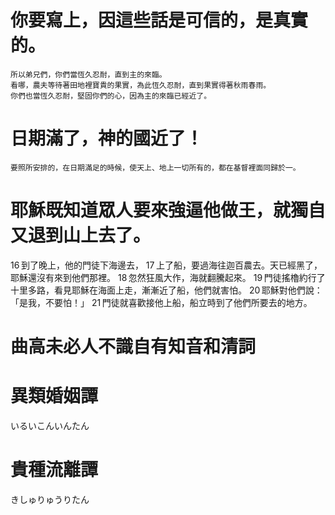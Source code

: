 # 你要寫上，因這些話是可信的，是真實的。

```
所以弟兄們，你們當恆久忍耐，直到主的來臨。
看哪，農夫等待著田地裡寶貴的果實，為此恆久忍耐，直到果實得著秋雨春雨。
你們也當恆久忍耐，堅固你們的心，因為主的來臨已經近了。
```

# 日期滿了，神的國近了！

```
要照所安排的，在日期滿足的時候，使天上、地上一切所有的，都在基督裡面同歸於一。
```

# 耶穌既知道眾人要來強逼他做王，就獨自又退到山上去了。
16 到了晚上，他的門徒下海邊去， 17 上了船，要過海往迦百農去。天已經黑了，耶穌還沒有來到他們那裡。 18 忽然狂風大作，海就翻騰起來。 19 門徒搖櫓約行了十里多路，看見耶穌在海面上走，漸漸近了船，他們就害怕。 20 耶穌對他們說：「是我，不要怕！」 21 門徒就喜歡接他上船，船立時到了他們所要去的地方。

# 曲高未必人不識自有知音和清詞

# 異類婚姻譚
いるいこんいんたん

# 貴種流離譚
きしゅりゅうりたん
